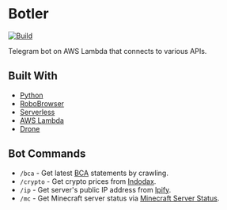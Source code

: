 # Botler

[![Build](https://drone.kputrajaya.com/api/badges/kiloev/botler/status.svg)](https://drone.kputrajaya.com/kiloev/botler)

Telegram bot on AWS Lambda that connects to various APIs.

## Built With

* [Python](https://www.python.org/)
* [RoboBrowser](https://github.com/jmcarp/robobrowser)
* [Serverless](https://serverless.com/)
* [AWS Lambda](https://aws.amazon.com/lambda/)
* [Drone](https://drone.io/)

## Bot Commands

* `/bca` - Get latest [BCA](https://ibank.klikbca.com/) statements by crawling.
* `/crypto` - Get crypto prices from [Indodax](https://indodax.com/).
* `/ip` - Get server's public IP address from [Ipify](https://www.ipify.org/).
* `/mc` - Get Minecraft server status via [Minecraft Server Status](https://api.mcsrvstat.us/).
